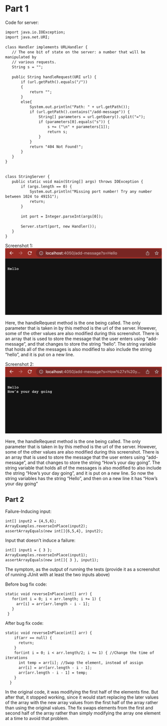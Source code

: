# Part 1

Code for server: 

```
import java.io.IOException;
import java.net.URI;

class Handler implements URLHandler {
   // The one bit of state on the server: a number that will be manipulated by
   // various requests.
   String s = "";

   public String handleRequest(URI url) {
       if (url.getPath().equals("/"))
       {
           return "";
       }
       else{
           System.out.println("Path: " + url.getPath());
           if (url.getPath().contains("/add-message")) {
               String[] parameters = url.getQuery().split("=");
               if (parameters[0].equals("s")) {
                   s += ("\n" + parameters[1]);
                   return s;
               }
           }
           return "404 Not Found!";
       }
   }
}


class StringServer {
   public static void main(String[] args) throws IOException {
       if (args.length == 0) {
           System.out.println("Missing port number! Try any number between 1024 to 49151");
           return;
       }

       int port = Integer.parseInt(args[0]);

       Server.start(port, new Handler());
   }
}

```

Screenshot 1:
![Message 1](Message1.png)

Here, the handleRequest method is the one being called. The only parameter that is taken in by this method is the url of the server. However, some of the other values are also modified during this screenshot. There is an array that is used to store the message that the user enters using “add-message”, and that changes to store the string “hello”. The string variable that holds all of the messages is also modified to also include the string “hello”, and it is put on a new line.

Screenshot 2:
![Message 2](Message2.png)

Here, the handleRequest method is the one being called. The only parameter that is taken in by this method is the url of the server. However, some of the other values are also modified during this screenshot. There is an array that is used to store the message that the user enters using “add-message”, and that changes to store the string “How’s your day going”. The string variable that holds all of the messages is also modified to also include the string “How’s your day going”, and it is put on a new line. So now the string variables has the string “Hello”, and then on a new line it has “How’s your day going”

## Part 2

Failure-Inducing input:
```
int[] input2 = {4,5,6};
ArrayExamples.reverseInPlace(input2);
assertArrayEquals(new int[]{6,5,4}, input2);
```
Input that doesn't induce a failure:
```
int[] input1 = { 3 };
ArrayExamples.reverseInPlace(input1);
assertArrayEquals(new int[]{ 3 }, input1);
```

The symptom, as the output of running the tests (provide it as a screenshot of running JUnit with at least the two inputs above)


Before bug fix code:
```
static void reverseInPlace(int[] arr) {
   for(int i = 0; i < arr.length; i += 1) {
     arr[i] = arr[arr.length - i - 1];
   }
 }
```
After bug fix code:
```
static void reverseInPlace(int[] arr) {
    if(arr == null) {
      return;
    }
    for(int i = 0; i < arr.length/2; i += 1) { //Change the time of iterations
      int temp = arr[i]; //Swap the element, instead of assign
      arr[i] = arr[arr.length - i - 1];
      arr[arr.length - i - 1] = temp;
    }
  }

```

In the original code, it was modifying the first half of the elements fine. But after that, it stopped working, since it would start replacing the later values of the array with the new array values from the first half of the array rather than using the original values. The fix swaps elements from the first and second half of the array rather than simply modifying the array one element at a time to avoid that problem.





